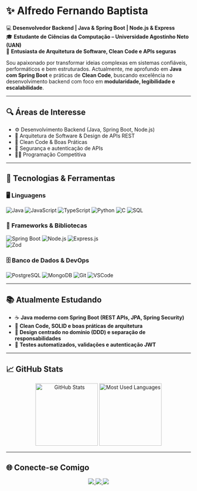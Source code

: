 # ✨ Alfredo Fernando Baptista

💻 **Desenvolvedor Backend | Java & Spring Boot | Node.js & Express**  
🎓 **Estudante de Ciências da Computação – Universidade Agostinho Neto (UAN)**  
🧠 **Entusiasta de Arquitetura de Software, Clean Code e APIs seguras**  

Sou apaixonado por transformar ideias complexas em sistemas confiáveis, performáticos e bem estruturados. Actualmente, me aprofundo em **Java com Spring Boot** e práticas de **Clean Code**, buscando excelência no desenvolvimento backend com foco em **modularidade, legibilidade e escalabilidade**.

---

## 🔍 Áreas de Interesse

- ⚙️ Desenvolvimento Backend (Java, Spring Boot, Node.js)
- 🧭 Arquitetura de Software & Design de APIs REST
- 🧹 Clean Code & Boas Práticas
- 🔐 Segurança e autenticação de APIs
- 🧑‍💻 Programação Competitiva

---

## 🧰 Tecnologias & Ferramentas

### 🖥️ Linguagens
![Java](https://img.shields.io/badge/Java-ED8B00?style=for-the-badge&logo=java) 
![JavaScript](https://img.shields.io/badge/JavaScript-F7DF1E?style=for-the-badge&logo=javascript) 
![TypeScript](https://img.shields.io/badge/TypeScript-007ACC?style=for-the-badge&logo=typescript) 
![Python](https://img.shields.io/badge/Python-3776AB?style=for-the-badge&logo=python) 
![C](https://img.shields.io/badge/C-00599C?style=for-the-badge&logo=c)
![SQL](https://img.shields.io/badge/SQL-4479A1?style=for-the-badge&logo=postgresql)

### 🧱 Frameworks & Bibliotecas
![Spring Boot](https://img.shields.io/badge/Spring_Boot-6DB33F?style=for-the-badge&logo=spring-boot)
![Node.js](https://img.shields.io/badge/Node.js-339933?style=for-the-badge&logo=node.js) 
![Express.js](https://img.shields.io/badge/Express.js-000000?style=for-the-badge&logo=express)  
![Zod](https://img.shields.io/badge/Zod-1E90FF?style=for-the-badge)

### 🗄️ Banco de Dados & DevOps
![PostgreSQL](https://img.shields.io/badge/PostgreSQL-316192?style=for-the-badge&logo=postgresql)
![MongoDB](https://img.shields.io/badge/MongoDB-47A248?style=for-the-badge&logo=mongodb)
![Git](https://img.shields.io/badge/Git-F05032?style=for-the-badge&logo=git)
![VSCode](https://img.shields.io/badge/VS_Code-007ACC?style=for-the-badge&logo=visual-studio-code)

---

## 📚 Atualmente Estudando

- ☕ **Java moderno com Spring Boot (REST APIs, JPA, Spring Security)**
- 🧼 **Clean Code, SOLID e boas práticas de arquitetura**
- 🧠 **Design centrado no domínio (DDD) e separação de responsabilidades**
- 🧪 **Testes automatizados, validações e autenticação JWT**

---

## 📈 GitHub Stats

<div align="center">
  <img src="https://github-readme-stats.vercel.app/api?username=FreddyBF&theme=dark&show_icons=true" alt="GitHub Stats" height="170">
  <img src="https://github-readme-stats.vercel.app/api/top-langs/?username=FreddyBF&layout=compact&theme=dark" alt="Most Used Languages" height="170">
</div>

---

## 🌐 Conecte-se Comigo

<div align="center">
  <a href="https://www.linkedin.com/in/alfredo-baptista-99980a290/">
    <img src="https://img.shields.io/badge/LinkedIn-0077B5?style=for-the-badge&logo=linkedin">
  </a>
  <a href="mailto:baptistaalfredo81@gmail.com">
    <img src="https://img.shields.io/badge/Gmail-EA4335?style=for-the-badge&logo=gmail">
  </a>
  <a href="https://www.dio.me/users/baptistaalfredo81">
    <img src="https://img.shields.io/badge/DIO.me-30A3DC?style=for-the-badge">
  </a>
</div>


